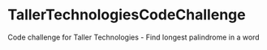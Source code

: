 # TallerTechnologiesCodeChallenge
Code challenge for Taller Technologies - Find longest palindrome in a word

